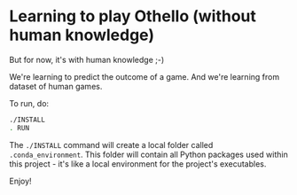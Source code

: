 # Learning to play Othello (without human knowledge)

But for now, it's with human knowledge ;-)

We're learning to predict the outcome of a game. And we're learning from dataset of human games.

To run, do:
```sh
./INSTALL
. RUN
```

The `./INSTALL` command will create a local folder called `.conda_environment`. This folder will contain all Python packages used within this project - it's like a local environment for the project's executables.

Enjoy!
